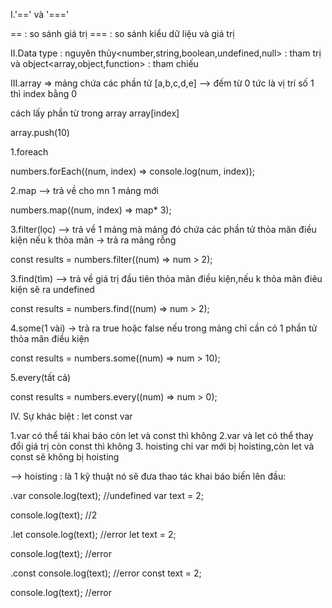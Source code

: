 I.'==' và '==='

== : so sánh giá trị
=== : so sánh kiểu dữ liệu và giá trị

II.Data type : nguyên thủy<number,string,boolean,undefined,null> : tham trị và object<array,object,function> : tham chiếu

III.array => mảng chứa các phần tử [a,b,c,d,e] --> đếm từ 0 tức là vị trí số 1 thì index bằng 0

cách lấy phần từ trong array array[index]

array.push(10)

1.foreach

numbers.forEach((num, index) => console.log(num, index));

2.map --> trả về cho mn 1 mảng mới

numbers.map((num, index) => map\* 3);

3.filter(lọc) --> trả về 1 mảng mà mảng đó chứa các phần tử thỏa mãn điều kiện
nếu k thỏa mãn -> trả ra mảng rỗng

const results = numbers.filter((num) => num > 2);

3.find(tìm) --> trả về giá trị đầu tiên thỏa mãn điều kiện,nếu k thỏa mãn điêu kiện sẽ ra undefined

const results = numbers.find((num) => num > 2);

4.some(1 vài) -> trả ra true hoặc false nếu trong mảng chỉ cần có 1 phần tử thỏa mãn điều kiện

const results = numbers.some((num) => num > 10);

5.every(tất cả)

const results = numbers.every((num) => num > 0);

IV.
Sự khác biệt : let const var

1.var có thể tái khai báo còn let và const thì không
2.var và let có thể thay đổi giá trị còn const thì không 3. hoisting chỉ var mới bị hoisting,còn let và const sẽ không bị hoisting

--> hoisting : là 1 kỹ thuật nó sẽ đưa thao tác khai báo biến lên đầu:

.var
console.log(text); //undefined
var text = 2;

console.log(text); //2

.let
console.log(text); //error
let text = 2;

console.log(text); //error

.const
console.log(text); //error
const text = 2;

console.log(text); //error

